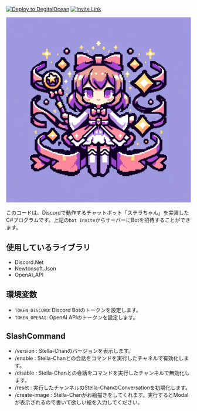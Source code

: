 [![Deploy to DegitalOcean](https://github.com/yahagi-day/Stella-OpenAI/actions/workflows/main.yml/badge.svg)](https://github.com/yahagi-day/Stella-OpenAI/actions/workflows/main.yml)
<a href="https://discord.com/api/oauth2/authorize?client_id=1086013762210893917&permissions=395328&scope=bot"><img alt="Invite Link" src="https://img.shields.io/badge/bot-invite-blueviolet"></a>

<img width="600" alt="Stella-Chan-Icon" src="image/ステラちゃん.png"></img>


このコードは、Discordで動作するチャットボット「ステラちゃん」を実装したC#プログラムです。上記の`bot Invite`からサーバーにBotを招待することができます。

## 使用しているライブラリ
- Discord.Net
- Newtonsoft.Json
- OpenAI_API

## 環境変数
- `TOKEN_DISCORD`: Discord Botのトークンを設定します。
- `TOKEN_OPENAI`: OpenAI APIのトークンを設定します。

## SlashCommand
- /version : Stella-Chanのバージョンを表示します。
- /enable : Stella-Chanとの会話をコマンドを実行したチャネルで有効化します。
- /disable : Stella-Chanとの会話をコマンドを実行したチャンネルで無効化します。
- /reset : 実行したチャンネルのStella-ChanのConversationを初期化します。
- /create-image : Stella-Chanがお絵描きをしてくれます。実行するとModalが表示されるので書いて欲しい絵を入力してください。
